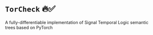 # `TorCheck` 🔥✅
A fully-differentiable implementation of Signal Temporal Logic semantic trees based on PyTorch
